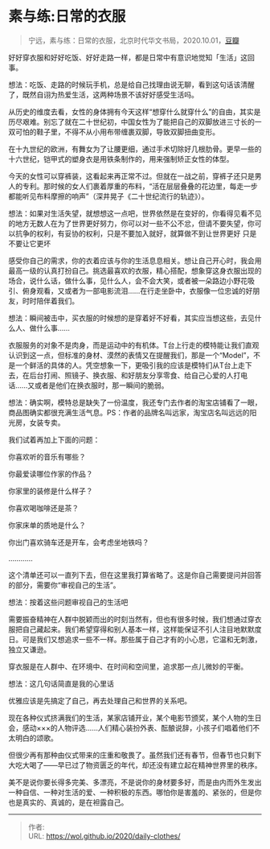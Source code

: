 # 素与练:日常的衣服


> 宁远，素与练：日常的衣服，北京时代华文书局，2020.10.01，[豆瓣](https://book.douban.com/subject/35178736/)

好好穿衣服和好好吃饭、好好走路一样，都是日常中有意识地觉知「生活」这回事。

想法：吃饭、走路的时候玩手机，总是给自己找理由说无聊，看到这句话该清醒了，既然自诩为热爱生活，这两种场景不该好好感受生活吗。

从历史的维度去看，女性的身体拥有今天这样“想穿什么就穿什么”的自由，其实是历尽艰难。别忘了就在二十世纪初，中国女性为了能把自己的双脚放进三寸长的一双可怕的鞋子里，不得不从小用布带缠裹双脚，导致双脚扭曲变形。

在十九世纪的欧洲，有舞女为了让腰更细，通过手术切除好几根肋骨。更早一些的十六世纪，铠甲式的塑身衣是用铁条制作的，用来强制矫正女性的体型。

今天的女性可以穿裤装，这看起来再正常不过。但就在一战之前，穿裤子还只是男人的专利。那时候的女人们裹着厚重的布料，“活在层层叠叠的花边里，每走一步都能听见布料摩擦的响声”（深井晃子《二十世纪流行的轨迹》）。

想法：如果对生活失望，就想想这一点吧，世界依然是在变好的，你看得见看不见的地方无数人在为了世界更好努力，你可以对一些不公不忿，但请不要失望，你可以抗争的权利，有妥协的权利，只是不要加入就好，就算做不到让世界更好 只是不要让它更坏

感受你自己的需求，你的衣着应该与你的生活息息相关。想让自己开心时，我会用最高一级的认真打扮自己。挑选最喜欢的衣服，精心搭配，想象穿这身衣服出现的场合，说什么话，做什么事，见什么人，会不会大笑，或者被一朵路边小野花吸引、俯身观看，又或者为一部电影流泪……在行走坐卧中，衣服像一位忠诚的好朋友，时时陪伴着我们。

想法：瞬间被击中，买衣服的时候想的是穿着好不好看，其实应当想这些，去见什么人、做什么事……

衣服服务的对象不是肉身，而是运动中的有机体。T台上行走的模特能让我们直观认识到这一点，但标准的身材、漠然的表情又在提醒我们，那是一个“Model”，不是一个鲜活的具体的人。凭空想象一下，更吸引我的应该是模特们从T台上走下去，在后台打闹、照镜子、换衣服、和好朋友分享零食、给自己心爱的人打电话……又或者是他们在换衣服时，那一瞬间的脆弱。

想法：确实啊，模特总是缺失了一份温度，我还专门去作者的淘宝店铺看了一眼，商品图确实都很充满生活气息。PS：作者的品牌名叫远家，淘宝店名叫远远的阳光房，女装专卖。

我们试着再加上下面的问题：

你喜欢听的音乐有哪些？

你最爱读哪位作家的作品？

你家里的装修是什么样子？

你喜欢喝咖啡还是茶？

你家床单的质地是什么？

你出门喜欢骑车还是开车，会考虑坐地铁吗？

…………

这个清单还可以一直列下去，但在这里我打算省略了。这是你自己需要提问并回答的部分，需要你“审视自己的生活”。

想法：按着这些问题审视自己的生活吧

需要振奋精神在人群中脱颖而出的时刻当然有，但也有很多时候，我们想通过穿衣服把自己藏起来。我们希望穿得和别人基本一样，这样能保证不引人注目地默默度日。可是我们又想追求一些不一样。那些属于自己才有的小心思，它温和无刺激，独立又谦逊。

穿衣服是在人群中、在环境中、在时间和空间里，追求那一点儿微妙的平衡。

想法：这几句话简直是我的心里话

优雅应该是先搞定了自己，再去处理自己和世界的关系吧。

现在各种仪式挤满我们的生活，某家店铺开业，某个电影节颁奖，某个人物的生日会，感动×××的人物评选……人们精心装扮外表、酝酿说辞，小孩子们唱着他们不太明白的颂歌。

但很少再有那种由仪式带来的庄重和敬畏了。虽然我们还有春节，但春节也只剩下大吃大喝了——早已过了物资匮乏的年代，却还没有建立起在精神世界里的秩序。

美不是说你要长得多完美、多漂亮，不是说你的身材要多好，而是由内而外生发出一种自信、一种对生活的爱、一种积极的东西。哪怕你是害羞的、紧张的，但是你也是真实的、真诚的，是在袒露自己。


---

> 作者:   
> URL: https://wol.github.io/2020/daily-clothes/  

